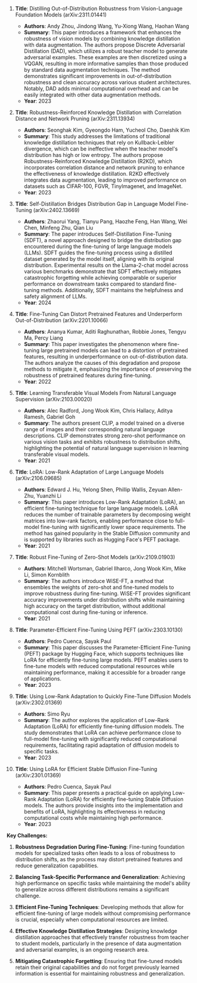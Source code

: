 1. **Title**: Distilling Out-of-Distribution Robustness from Vision-Language Foundation Models (arXiv:2311.01441)
   - **Authors**: Andy Zhou, Jindong Wang, Yu-Xiong Wang, Haohan Wang
   - **Summary**: This paper introduces a framework that enhances the robustness of vision models by combining knowledge distillation with data augmentation. The authors propose Discrete Adversarial Distillation (DAD), which utilizes a robust teacher model to generate adversarial examples. These examples are then discretized using a VQGAN, resulting in more informative samples than those produced by standard data augmentation techniques. The method demonstrates significant improvements in out-of-distribution robustness and clean accuracy across various student architectures. Notably, DAD adds minimal computational overhead and can be easily integrated with other data augmentation methods.
   - **Year**: 2023

2. **Title**: Robustness-Reinforced Knowledge Distillation with Correlation Distance and Network Pruning (arXiv:2311.13934)
   - **Authors**: Seonghak Kim, Gyeongdo Ham, Yucheol Cho, Daeshik Kim
   - **Summary**: This study addresses the limitations of traditional knowledge distillation techniques that rely on Kullback-Leibler divergence, which can be ineffective when the teacher model's distribution has high or low entropy. The authors propose Robustness-Reinforced Knowledge Distillation (R2KD), which incorporates correlation distance and network pruning to enhance the effectiveness of knowledge distillation. R2KD effectively integrates data augmentation, leading to improved performance on datasets such as CIFAR-100, FGVR, TinyImagenet, and ImageNet.
   - **Year**: 2023

3. **Title**: Self-Distillation Bridges Distribution Gap in Language Model Fine-Tuning (arXiv:2402.13669)
   - **Authors**: Zhaorui Yang, Tianyu Pang, Haozhe Feng, Han Wang, Wei Chen, Minfeng Zhu, Qian Liu
   - **Summary**: The paper introduces Self-Distillation Fine-Tuning (SDFT), a novel approach designed to bridge the distribution gap encountered during the fine-tuning of large language models (LLMs). SDFT guides the fine-tuning process using a distilled dataset generated by the model itself, aligning with its original distribution. Experimental results on the Llama-2-chat model across various benchmarks demonstrate that SDFT effectively mitigates catastrophic forgetting while achieving comparable or superior performance on downstream tasks compared to standard fine-tuning methods. Additionally, SDFT maintains the helpfulness and safety alignment of LLMs.
   - **Year**: 2024

4. **Title**: Fine-Tuning Can Distort Pretrained Features and Underperform Out-of-Distribution (arXiv:2201.10066)
   - **Authors**: Ananya Kumar, Aditi Raghunathan, Robbie Jones, Tengyu Ma, Percy Liang
   - **Summary**: This paper investigates the phenomenon where fine-tuning large pretrained models can lead to a distortion of pretrained features, resulting in underperformance on out-of-distribution data. The authors analyze the causes of this degradation and propose methods to mitigate it, emphasizing the importance of preserving the robustness of pretrained features during fine-tuning.
   - **Year**: 2022

5. **Title**: Learning Transferable Visual Models From Natural Language Supervision (arXiv:2103.00020)
   - **Authors**: Alec Radford, Jong Wook Kim, Chris Hallacy, Aditya Ramesh, Gabriel Goh
   - **Summary**: The authors present CLIP, a model trained on a diverse range of images and their corresponding natural language descriptions. CLIP demonstrates strong zero-shot performance on various vision tasks and exhibits robustness to distribution shifts, highlighting the potential of natural language supervision in learning transferable visual models.
   - **Year**: 2021

6. **Title**: LoRA: Low-Rank Adaptation of Large Language Models (arXiv:2106.09685)
   - **Authors**: Edward J. Hu, Yelong Shen, Phillip Wallis, Zeyuan Allen-Zhu, Yuanzhi Li
   - **Summary**: This paper introduces Low-Rank Adaptation (LoRA), an efficient fine-tuning technique for large language models. LoRA reduces the number of trainable parameters by decomposing weight matrices into low-rank factors, enabling performance close to full-model fine-tuning with significantly lower space requirements. The method has gained popularity in the Stable Diffusion community and is supported by libraries such as Hugging Face's PEFT package.
   - **Year**: 2021

7. **Title**: Robust Fine-Tuning of Zero-Shot Models (arXiv:2109.01903)
   - **Authors**: Mitchell Wortsman, Gabriel Ilharco, Jong Wook Kim, Mike Li, Simon Kornblith
   - **Summary**: The authors introduce WiSE-FT, a method that ensembles the weights of zero-shot and fine-tuned models to improve robustness during fine-tuning. WiSE-FT provides significant accuracy improvements under distribution shifts while maintaining high accuracy on the target distribution, without additional computational cost during fine-tuning or inference.
   - **Year**: 2021

8. **Title**: Parameter-Efficient Fine-Tuning Using PEFT (arXiv:2303.10130)
   - **Authors**: Pedro Cuenca, Sayak Paul
   - **Summary**: This paper discusses the Parameter-Efficient Fine-Tuning (PEFT) package by Hugging Face, which supports techniques like LoRA for efficiently fine-tuning large models. PEFT enables users to fine-tune models with reduced computational resources while maintaining performance, making it accessible for a broader range of applications.
   - **Year**: 2023

9. **Title**: Using Low-Rank Adaptation to Quickly Fine-Tune Diffusion Models (arXiv:2302.01369)
   - **Authors**: Simo Ryu
   - **Summary**: The author explores the application of Low-Rank Adaptation (LoRA) for efficiently fine-tuning diffusion models. The study demonstrates that LoRA can achieve performance close to full-model fine-tuning with significantly reduced computational requirements, facilitating rapid adaptation of diffusion models to specific tasks.
   - **Year**: 2023

10. **Title**: Using LoRA for Efficient Stable Diffusion Fine-Tuning (arXiv:2301.01369)
    - **Authors**: Pedro Cuenca, Sayak Paul
    - **Summary**: This paper presents a practical guide on applying Low-Rank Adaptation (LoRA) for efficiently fine-tuning Stable Diffusion models. The authors provide insights into the implementation and benefits of LoRA, highlighting its effectiveness in reducing computational costs while maintaining high performance.
    - **Year**: 2023

**Key Challenges:**

1. **Robustness Degradation During Fine-Tuning**: Fine-tuning foundation models for specialized tasks often leads to a loss of robustness to distribution shifts, as the process may distort pretrained features and reduce generalization capabilities.

2. **Balancing Task-Specific Performance and Generalization**: Achieving high performance on specific tasks while maintaining the model's ability to generalize across different distributions remains a significant challenge.

3. **Efficient Fine-Tuning Techniques**: Developing methods that allow for efficient fine-tuning of large models without compromising performance is crucial, especially when computational resources are limited.

4. **Effective Knowledge Distillation Strategies**: Designing knowledge distillation approaches that effectively transfer robustness from teacher to student models, particularly in the presence of data augmentation and adversarial examples, is an ongoing research area.

5. **Mitigating Catastrophic Forgetting**: Ensuring that fine-tuned models retain their original capabilities and do not forget previously learned information is essential for maintaining robustness and generalization. 